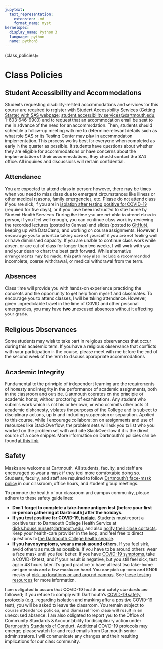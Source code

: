 ```yaml
---
jupytext:
  text_representation:
    extension: .md
    format_name: myst
kernelspec:
  display_name: Python 3
  language: python
  name: python3
---
```


(class_policies)=

# Class Policies

## Student Accessibility and Accommodations

Students requesting disability-related accommodations and services for this course are required to register with Student Accessibility Services ([Getting Started with SAS webpage](https://students.dartmouth.edu/student-accessibility/students/working-sas/getting-started); student.accessibility.services@dartmouth.edu; 1-603-646-9900) and to request that an accommodation email be sent to me in advance of the need for an accommodation. Then, students should schedule a follow-up meeting with me to determine relevant details such as what role SAS or its [Testing Center](https://students.dartmouth.edu/student-accessibility/services/testing-center) may play in accommodation implementation. This process works best for everyone when completed as early in the quarter as possible. If students have questions about whether they are eligible for accommodations or have concerns about the implementation of their accommodations, they should contact the SAS office. All inquiries and discussions will remain confidential.


## Attendance

You are expected to attend class in person; however, there may be times when you need to miss class due to emergent circumstances like illness or other medical reasons, family emergencies, etc. Please do not attend class if you are sick, if you are in [isolation after testing positive for COVID-19](https://covid.dartmouth.edu/isolation-guidance-faqs) (required for five days), or if you have been instructed to stay home by Student Health Services. During the time you are not able to attend class in person, if you feel well enough, you can continue class work by reviewing the recorded lectures (posted to Canvas) and slides (posted to [GitHub](https://github.com/jhaber-zz/QSS20_public)), keeping up with DataCamp, and working on course assignments. However, I encourage you to prioritize taking care of yourself if you are not feeling well or have diminished capacity. If you are unable to continue class work while absent or are out of class for longer than two weeks, I will work with you and your dean to chart the best path forward. While alternative arrangements may be made, this path may also include a recommended incomplete, course withdrawal, or medical withdrawal from the term.


## Absences

Class time will provide you with hands-on experience practicing the concepts and the opportunity to get help from myself and classmates. To encourage you to attend classes, I will be taking attendance. However, given unpredictable travel in the time of COVID and other personal emergencies, you may have **two** unexcused absences without it affecting your grade.


## Religious Observances

Some students may wish to take part in religious observances that occur during this academic term. If you have a religious observance that conflicts with your participation in the course, please meet with me before the end of the second week of the term to discuss appropriate accommodations.


## Academic Integrity

Fundamental to the principle of independent learning are the requirements of honesty and integrity in the performance of academic assignments, both in the classroom and outside. Dartmouth operates on the principle of academic honor, without proctoring of examinations. Any student who submits work which is not his or her own, or who commits other acts of academic dishonesty, violates the purposes of the College and is subject to disciplinary actions, up to and including suspension or separation. Applied to this course, while I encourage collaboration on assignments and use of resources like StackOverflow, the problem sets will ask you to list who you worked on the problem set with and cite StackOverflow if it is the direct source of a code snippet. More information on Dartmouth's policies can be found [at this link](https://dcal.dartmouth.edu/resources/course-design-preparation/syllabus-guide).


## Safety

Masks are welcome at Dartmouth. All students, faculty, and staff are encouraged to wear a mask if they feel more comfortable doing so. Students, faculty, and staff are required to follow [Dartmouth’s face-mask policy](https://covid.dartmouth.edu/face-mask-policy) in our classroom, office hours, and student group meetings. 

To promote the health of our classroom and campus community, please adhere to these safety guidelines:
* **Don’t forget to complete a take-home antigen test [before your first in-person gathering at Dartmouth] after the holidays.** 
* **If you test positive for COVID-19, [isolate](https://covid.dartmouth.edu/isolation-guidance-faqs).** Students must report a positive test to Dartmouth College Health Service at dicks.house.nurse@dartmouth.edu, and also [notify their close contacts](https://www.cdc.gov/coronavirus/2019-ncov/your-health/if-you-were-exposed.html). Keep your health-care provider in the loop, and feel free to direct questions to [the Dartmouth College health service](https://students.dartmouth.edu/health-service/department/dartmouth-college-health-service).
* **If you have symptoms, wear a mask around others.** If you feel sick, avoid others as much as possible. If you have to be around others, wear a face mask until you feel better. If you have [COVID-19 symptoms](https://www.cdc.gov/coronavirus/2019-ncov/symptoms-testing/symptoms.html), take a COVID-19 test, and if your result is negative, but you still feel sick, test again 48 hours later. It’s good practice to have at least two take-home antigen tests and a few masks on hand. You can pick up tests and KN95 masks at [pick-up locations on and around campus](https://covid.dartmouth.edu/test-mask-pick-up). See [these testing resources](https://covid.dartmouth.edu/testing-health#testing-resources) for more information.

I am obligated to assure that COVID-19 health and safety standards are followed; if you refuse to comply with Dartmouth’s [COVID-19 safety protocols](https://covid.dartmouth.edu/home) (e.g., regarding isolation and masking after a positive COVID-19 test), you will be asked to leave the classroom. You remain subject to course attendance policies, and dismissal from class will result in an unexcused absence. I am also obligated to report you to the Office of Community Standards & Accountability for disciplinary action under [Dartmouth’s Standards of Conduct](https://student-affairs.dartmouth.edu/policy/standards-conduct). Additional COVID-19 protocols may emerge; please watch for and read emails from Dartmouth senior administrators. I will communicate any changes and their resulting implications for our class community.
